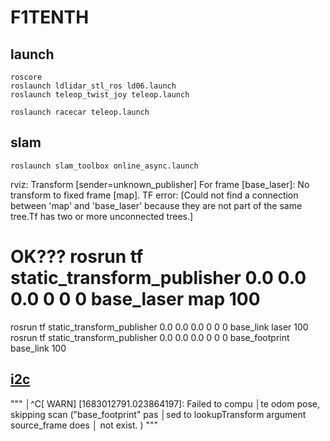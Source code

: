 # F1TENTH

## launch
```
roscore
roslaunch ldlidar_stl_ros ld06.launch
roslaunch teleop_twist_joy teleop.launch

roslaunch racecar teleop.launch
```

## slam
```
roslaunch slam_toolbox online_async.launch 
```

rviz:
Transform [sender=unknown_publisher]
For frame [base_laser]: No transform to fixed frame [map]. TF error: [Could not find a connection between 'map' and 'base_laser' because they are not part of the same tree.Tf has two or more unconnected trees.]

# OK??? rosrun tf static_transform_publisher 0.0 0.0 0.0 0 0 0 base_laser map 100

rosrun tf static_transform_publisher 0.0 0.0 0.0 0 0 0 base_link laser 100
rosrun tf static_transform_publisher 0.0 0.0 0.0 0 0 0 base_footprint base_link 100


## [i2c](https://github.com/asibarr2/ros-pca9685-jetXavNX)
"""
│^C[ WARN] [1683012791.023864197]: Failed to compu
│te odom pose, skipping scan ("base_footprint" pas
│sed to lookupTransform argument source_frame does
│ not exist. )
"""